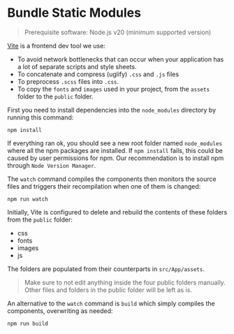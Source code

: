 # Bundle Static Modules

> Prerequisite software: Node.js v20 (minimum supported version)

[Vite](https://vite.dev/) is a frontend dev tool we use:

- To avoid network bottlenecks that can occur when your application has a lot of separate scripts and style sheets.
- To concatenate and compress (uglify) `.css` and `.js` files
- To preprocess `.scss` files into `.css`.
- To copy the `fonts` and `images` used in your project, from the `assets` folder to the `public` folder.

First you need to install dependencies into the `node_modules` directory by running this command:

```shell
npm install
```

If everything ran ok, you should see a new root folder named `node_modules` where all the npm packages are installed.
If `npm install` fails, this could be caused by user permissions for npm.
Our recommendation is to install npm through `Node Version Manager`.

The `watch` command compiles the components then monitors the source files and triggers their recompilation when one of them is changed:

```shell
npm run watch
```  

Initially, Vite is configured to delete and rebuild the contents of these folders from the `public` folder:

- css
- fonts
- images
- js

The folders are populated from their counterparts in `src/App/assets`.

> Make sure to not edit anything inside the four public folders manually.
> Other files and folders in the public folder will be left as is.

An alternative to the `watch` command is `build` which simply compiles the components, overwriting as needed:

```shell
npm run build
```
